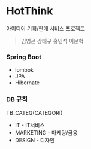 HotThink
==========
아이디어 기획/판매 서비스 프로젝트
>김영곤
강태구
홍민석
이문혁


### Spring Boot
- lombok
- JPA
- Hibernate

### DB 규칙
TB_CATEG(CATEGORI)
- IT - IT서비스
- MARKETING - 마케팅/금융
- DESIGN - 디자인

